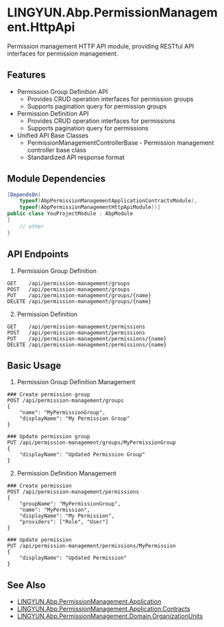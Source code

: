 # LINGYUN.Abp.PermissionManagement.HttpApi

Permission management HTTP API module, providing RESTful API interfaces for permission management.

## Features

* Permission Group Definition API
  * Provides CRUD operation interfaces for permission groups
  * Supports pagination query for permission groups
* Permission Definition API
  * Provides CRUD operation interfaces for permissions
  * Supports pagination query for permissions
* Unified API Base Classes
  * PermissionManagementControllerBase - Permission management controller base class
  * Standardized API response format

## Module Dependencies

```csharp
[DependsOn(
    typeof(AbpPermissionManagementApplicationContractsModule),
    typeof(AbpPermissionManagementHttpApiModule))]
public class YouProjectModule : AbpModule
{
    // other
}
```

## API Endpoints

1. Permission Group Definition
```
GET    /api/permission-management/groups
POST   /api/permission-management/groups
PUT    /api/permission-management/groups/{name}
DELETE /api/permission-management/groups/{name}
```

2. Permission Definition
```
GET    /api/permission-management/permissions
POST   /api/permission-management/permissions
PUT    /api/permission-management/permissions/{name}
DELETE /api/permission-management/permissions/{name}
```

## Basic Usage

1. Permission Group Definition Management
```http
### Create permission group
POST /api/permission-management/groups
{
    "name": "MyPermissionGroup",
    "displayName": "My Permission Group"
}

### Update permission group
PUT /api/permission-management/groups/MyPermissionGroup
{
    "displayName": "Updated Permission Group"
}
```

2. Permission Definition Management
```http
### Create permission
POST /api/permission-management/permissions
{
    "groupName": "MyPermissionGroup",
    "name": "MyPermission",
    "displayName": "My Permission",
    "providers": ["Role", "User"]
}

### Update permission
PUT /api/permission-management/permissions/MyPermission
{
    "displayName": "Updated Permission"
}
```

## See Also

* [LINGYUN.Abp.PermissionManagement.Application](../LINGYUN.Abp.PermissionManagement.Application/README.EN.md)
* [LINGYUN.Abp.PermissionManagement.Application.Contracts](../LINGYUN.Abp.PermissionManagement.Application.Contracts/README.EN.md)
* [LINGYUN.Abp.PermissionManagement.Domain.OrganizationUnits](../LINGYUN.Abp.PermissionManagement.Domain.OrganizationUnits/README.EN.md)
